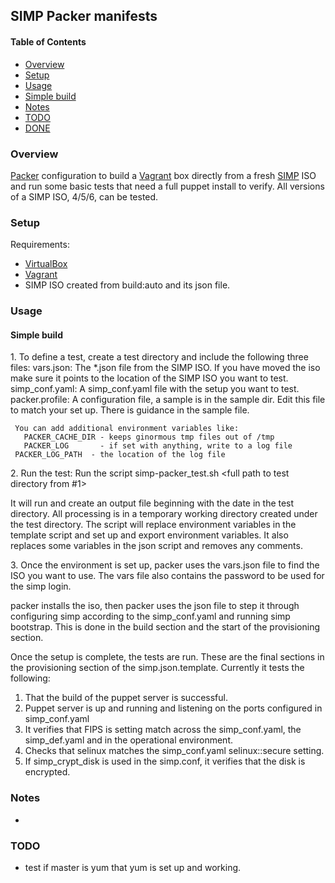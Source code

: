 ## SIMP Packer manifests

#### Table of Contents

* [Overview](#overview)
* [Setup](#setup)
* [Usage](#usage)
* [Simple build](#simple-build)
* [Notes](#notes)
* [TODO](#todo)
* [DONE](#done)

### Overview

[Packer](https://packer.io) configuration to build a [Vagrant](https://www.vagrantup.com/) box directly from a fresh [SIMP](https://github.com/NationalSecurityAgency/SIMP) ISO and run some basic tests that need a full puppet install to verify.   All versions of a SIMP ISO, 4/5/6, can be tested.

### Setup

Requirements:
  - [VirtualBox](https://www.virtualbox.org/wiki/Downloads)
  - [Vagrant](https://www.vagrantup.com/downloads.html)
  - SIMP ISO created from build:auto and its json file.

### Usage
#### Simple build
1\. To define a test, create a test directory and include the following three files:
      vars.json:  The *.json file from the SIMP ISO.  If you have moved the iso
           make sure it points to the location of the SIMP ISO you want to test.
      simp_conf.yaml:  A simp_conf.yaml file with the setup you want to test.
      packer.profile:  A configuration file, a sample is in the sample dir.  Edit
           this file to match your set up.  There is guidance in the sample file.

     You can add additional environment variables like:
	   PACKER_CACHE_DIR - keeps ginormous tmp files out of /tmp
	   PACKER_LOG       - if set with anything, write to a log file
     PACKER_LOG_PATH  - the location of the log file

2\. Run the test: Run the script simp-packer_test.sh <full path to test directory from #1>

It will run and create an output file beginning with the date in the test directory.
All processing is in a temporary working directory created under the test directory.
The script will replace environment variables in the template script and set up and export
environment variables.  It also replaces some variables in the json script and removes
any comments.

3\. Once the environment is set up, packer uses the vars.json file to find the ISO you want to
use.  The vars file also contains the password to be used for the simp login.

packer installs the iso, then packer uses the json file to step it through
configuring simp according to the simp_conf.yaml and running simp bootstrap.
This is done in the build section and the start of the provisioning section.

Once the setup is complete, the tests are run.  These are the final sections in the
provisioning section of the simp.json.template.  Currently
it tests the following:
1) That the build of the puppet server is successful.
2) Puppet server is up and running and listening on the ports configured in simp_conf.yaml
3) It verifies that FIPS is setting match across the simp_conf.yaml, the simp_def.yaml and
   in the operational environment.
4) Checks that selinux matches the simp_conf.yaml selinux::secure setting.
5) If simp_crypt_disk is used in the simp.conf, it verifies that the disk is encrypted.

### Notes
-

### TODO
- test if master is yum that yum is set up and working.

